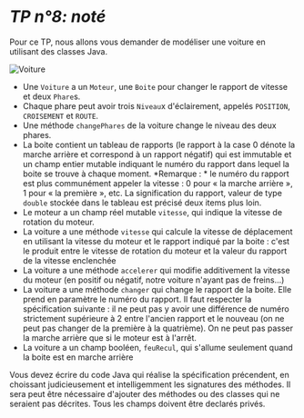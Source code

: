 *TP n°8: noté*
==============

Pour ce TP, nous allons vous demander de modéliser une voiture en utilisant des classes Java.

![Voiture](/l2epotp/ext/voiture.svg)

- Une `Voiture` a un `Moteur`, une `Boite` pour changer le rapport de vitesse et deux `Phare`s.
- Chaque phare peut avoir trois `Niveau`x d'éclairement, appelés `POSITION`, `CROISEMENT` et `ROUTE`.
- Une méthode `changePhares` de la voiture change le niveau des deux phares.
- La boite contient un tableau de rapports (le rapport à la case 0 dénote la marche arrière et correspond à un rapport négatif) qui est immutable et un champ entier mutable indiquant le numéro du rapport dans lequel la boite se trouve à chaque moment. *Remarque : * le numéro du rapport est plus communément appeler la vitesse : 0 pour « la marche arrière », 1 pour « la première », etc. La signification du rapport, valeur de type `double` stockée dans le tableau est précisé deux items plus loin.
- Le moteur a un champ réel mutable `vitesse`, qui indique la vitesse de rotation du moteur.
- La voiture a une méthode `vitesse` qui calcule la vitesse de déplacement en utilisant la vitesse du moteur et le rapport indiqué par la boite : c'est le produit entre le vitesse de rotation du moteur et la valeur du rapport de la vitesse enclenchée
- La voiture a une méthode `accelerer` qui modifie additivement la vitesse du moteur (en positif ou négatif, notre voiture n'ayant pas de freins...)
- La voiture a une méthode `changer` qui change le rapport de la boite. Elle prend en paramètre le numéro du rapport. Il faut respecter la spécification suivante : il ne peut pas y avoir une différence de numéro strictement supérieure à 2 entre l'ancien rapport et le nouveau (on ne peut pas changer de la première à la quatrième). On ne peut pas passer la marche arrière que si le moteur est à l'arrêt.
- La voiture a un champ booléen, `feuRecul`, qui s'allume seulement quand la boite est en marche arrière

Vous devez écrire du code Java qui réalise la spécification précendent, en choissant judicieusement et intelligemment les signatures des méthodes. Il sera peut être nécessaire d'ajouter des méthodes ou des classes qui ne seraient pas décrites. Tous les champs doivent être declarés privés.



